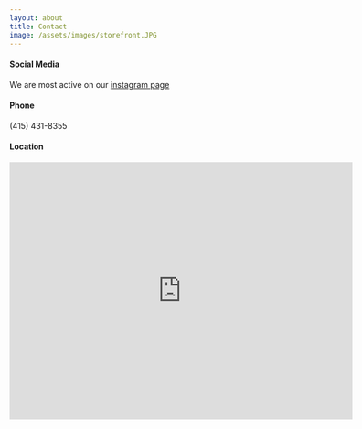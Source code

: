 ```yaml
---
layout: about
title: Contact
image: /assets/images/storefront.JPG
---
```

#### Social Media
We are most active on our [instagram page](https://www.instagram.com/boundtogetherbookssf/)

#### Phone
(415) 431-8355

#### Location
<iframe src="https://www.google.com/maps/embed?pb=!1m18!1m12!1m3!1d5197.923069106095!2d-122.44771220730011!3d37.77075043937132!2m3!1f0!2f0!3f0!3m2!1i1024!2i768!4f13.1!3m3!1m2!1s0x808580ac932064a1%3A0xdcf200136840ff5b!2sBound%20Together%20Bookstore!5e0!3m2!1sen!2sus!4v1595984484533!5m2!1sen!2sus" width="600" height="450" frameborder="0" style="border:0;" allowfullscreen="" aria-hidden="false" tabindex="0"></iframe>
&nbsp;